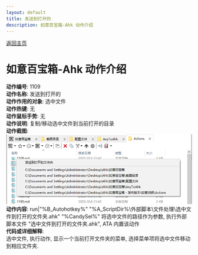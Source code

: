 ```yaml
---
layout: default
title: 发送到打开的
description: 如意百宝箱-Ahk 动作介绍
---
```

<link rel="stylesheet" href="../Actions/css/atom-one-light.min.css">
<script src="../Actions/js/highlight.min.js"></script>
<script>hljs.highlightAll();</script>

[返回主页](../index.md)

# [](#header-2) 如意百宝箱-Ahk 动作介绍

**动作编号**: 1109  
**动作名称**: 发送到打开的  
**动作作用的对象**: 选中文件  
**动作热键**: 无  
**动作鼠标手势**: 无  
**动作说明**: 复制/移动选中文件到当前打开的目录  
**动作截图**:  
  ![移动到](img1/1109.png)  
**动作内容**: run|"%B_Autohotkey%" "%A_ScriptDir%\外部脚本\文件处理\选中文件到打开的文件夹.ahk" "%CandySel%"
将选中文件的路径作为参数, 执行外部脚本文件 "选中文件到打开的文件夹.ahk", ATA 内置该动作  
**代码或详细解释**:    
选中文件, 执行动作, 显示一个当前打开文件夹的菜单, 选择菜单项将选中文件移动到相应文件夹.   